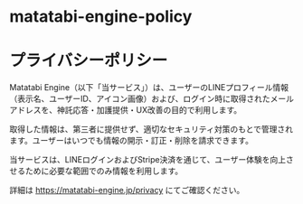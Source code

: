 # matatabi-engine-policy
<!-- privacy.html -->
<!DOCTYPE html>
<html lang="ja">
<head>
  <meta charset="UTF-8">
</head>
<body>
  <h1>プライバシーポリシー</h1>
  <p>Matatabi Engine（以下「当サービス」）は、ユーザーのLINEプロフィール情報（表示名、ユーザーID、アイコン画像）および、ログイン時に取得されたメールアドレスを、神託応答・加護提供・UX改善の目的で利用します。

取得した情報は、第三者に提供せず、適切なセキュリティ対策のもとで管理されます。ユーザーはいつでも情報の開示・訂正・削除を請求できます。

当サービスは、LINEログインおよびStripe決済を通じて、ユーザー体験を向上させるために必要な範囲でのみ情報を利用します。

詳細は https://matatabi-engine.jp/privacy にてご確認ください。
</p>
</body>
</html>
